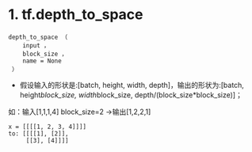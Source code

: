 # 1. tf.depth_to_space
```
depth_to_space （ 
    input ， 
    block_size ， 
    name = None
 ）
```
* 假设输入的形状是:[batch, height, width, depth]，输出的形状为:[batch, height*block_size, width*block_size, depth/(block_size*block_size)]；

如：输入[1,1,1,4] block_size=2 ->输出[1,2,2,1]
```
x = [[[[1, 2, 3, 4]]]]
to: [[[[1], [2]],
     [[3], [4]]]]
```
